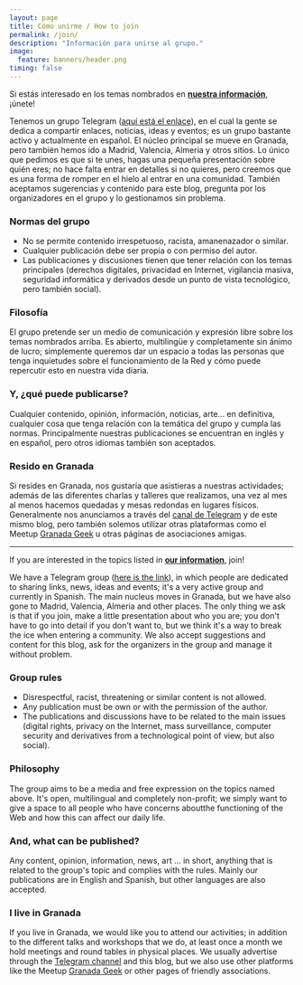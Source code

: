 ```yaml
---
layout: page
title: Cómo unirme / How to join
permalink: /join/
description: "Información para unirse al grupo."
image:
  feature: banners/header.png
timing: false
---
```


Si estás interesado en los temas nombrados en [**nuestra información**](/about), ¡únete!

Tenemos un grupo Telegram ([aquí está el enlace](https://t.me/inter_ferencias)), en el cual la gente se dedica a compartir enlaces, noticias, ideas y eventos; es un grupo bastante activo y actualmente en español. El núcleo principal se mueve en Granada, pero también hemos ido a Madrid, Valencia, Almeria y otros sitios. Lo único que pedimos es que si te unes, hagas una pequeña presentación sobre quién eres; no hace falta entrar en detalles si no quieres, pero creemos que es una forma de romper en el hielo al entrar en una comunidad. También aceptamos sugerencias y contenido para este blog, pregunta por los organizadores en el grupo y lo gestionamos sin problema.

### Normas del grupo

- No se permite contenido irrespetuoso, racista, amanenazador o similar.
- Cualquier publicación debe ser propia o con permiso del autor.
- Las publicaciones y discusiones tienen que tener relación con los temas principales (derechos digitales, privacidad en Internet, vigilancia masiva, seguridad informática y derivados desde un punto de vista tecnológico, pero también social).

### Filosofía

El grupo pretende ser un medio de comunicación y expresión libre sobre los temas nombrados arriba. Es abierto, multilingüe y completamente sin ánimo de lucro; simplemente queremos dar un espacio a todas las personas que tenga inquietudes sobre el funcionamiento de la Red y cómo puede repercutir esto en nuestra vida diaria.

### Y, ¿qué puede publicarse?

Cualquier contenido, opinión, información, noticias, arte... en definitiva, cualquier cosa que tenga relación con la temática del grupo y cumpla las normas. Principalmente nuestras publicaciones se encuentran en inglés y en español, pero otros idiomas también son aceptados.

### Resido en Granada

Si resides en Granada, nos gustaría que asistieras a nuestras actividades; además de las diferentes charlas y talleres que realizamos, una vez al mes al menos hacemos quedadas y mesas redondas en lugares físicos. Generalmente nos anunciamos a través del [canal de Telegram]((https://t.me/inter_ferencias)) y de este mismo blog, pero también solemos utilizar otras plataformas como el Meetup [Granada Geek](https://www.meetup.com/es-ES/Granada-Geek/) u otras páginas de asociaciones amigas.

---

If you are interested in the topics listed in [**our information**](/about), join!

We have a Telegram group ([here is the link](https://t.me/inter_ferencias)), in which people are dedicated to sharing links, news, ideas and events; it's a very active group and currently in Spanish. The main nucleus moves in Granada, but we have also gone to Madrid, Valencia, Almeria and other places. The only thing we ask is that if you join, make a little presentation about who you are; you don't have to go into detail if you don't want to, but we think it's a way to break the ice when entering a community. We also accept suggestions and content for this blog, ask for the organizers in the group and manage it without problem.

### Group rules

- Disrespectful, racist, threatening or similar content is not allowed.
- Any publication must be own or with the permission of the author.
- The publications and discussions have to be related to the main issues (digital rights, privacy on the Internet, mass surveillance, computer security and derivatives from a technological point of view, but also social).

### Philosophy

The group aims to be a media and free expression on the topics named above. It's open, multilingual and completely non-profit; we simply want to give a space to all people who have concerns aboutthe functioning of the Web and how this can affect our daily life.

### And, what can be published?

Any content, opinion, information, news, art ... in short, anything that is related to the group's topic and complies with the rules. Mainly our publications are in English and Spanish, but other languages are also accepted.

### I live in Granada

If you live in Granada, we would like you to attend our activities; in addition to the different talks and workshops that we do, at least once a month we hold meetings and round tables in physical places. We usually advertise through the [Telegram channel]((https://t.me/inter_ferencias)) and this blog, but we also use other platforms like the Meetup [Granada Geek](https://www.meetup.com/es-ES/Granada-Geek/) or other pages of friendly associations.
